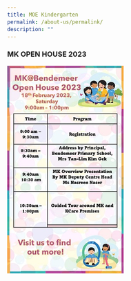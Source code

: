 ```yaml
---
title: MOE Kindergarten
permalink: /about-us/permalink/
description: ""
---
```

### MK OPEN HOUSE 2023



![](/images/MKopenhse_reduced.jpg)